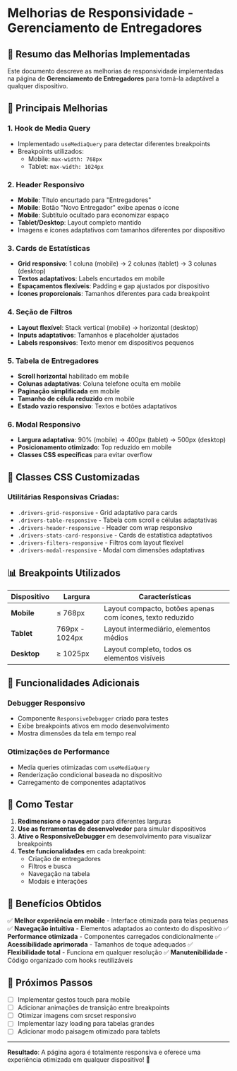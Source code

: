 # Melhorias de Responsividade - Gerenciamento de Entregadores

## 📱 Resumo das Melhorias Implementadas

Este documento descreve as melhorias de responsividade implementadas na página de **Gerenciamento de Entregadores** para torná-la adaptável a qualquer dispositivo.

## 🎯 Principais Melhorias

### 1. **Hook de Media Query**

- Implementado `useMediaQuery` para detectar diferentes breakpoints
- Breakpoints utilizados:
  - Mobile: `max-width: 768px`
  - Tablet: `max-width: 1024px`

### 2. **Header Responsivo**

- **Mobile**: Título encurtado para "Entregadores"
- **Mobile**: Botão "Novo Entregador" exibe apenas o ícone
- **Mobile**: Subtítulo ocultado para economizar espaço
- **Tablet/Desktop**: Layout completo mantido
- Imagens e ícones adaptativos com tamanhos diferentes por dispositivo

### 3. **Cards de Estatísticas**

- **Grid responsivo**: 1 coluna (mobile) → 2 colunas (tablet) → 3 colunas (desktop)
- **Textos adaptativos**: Labels encurtados em mobile
- **Espaçamentos flexíveis**: Padding e gap ajustados por dispositivo
- **Ícones proporcionais**: Tamanhos diferentes para cada breakpoint

### 4. **Seção de Filtros**

- **Layout flexível**: Stack vertical (mobile) → horizontal (desktop)
- **Inputs adaptativos**: Tamanhos e placeholder ajustados
- **Labels responsivos**: Texto menor em dispositivos pequenos

### 5. **Tabela de Entregadores**

- **Scroll horizontal** habilitado em mobile
- **Colunas adaptativas**: Coluna telefone oculta em mobile
- **Paginação simplificada** em mobile
- **Tamanho de célula reduzido** em mobile
- **Estado vazio responsivo**: Textos e botões adaptativos

### 6. **Modal Responsivo**

- **Largura adaptativa**: 90% (mobile) → 400px (tablet) → 500px (desktop)
- **Posicionamento otimizado**: Top reduzido em mobile
- **Classes CSS específicas** para evitar overflow

## 🎨 Classes CSS Customizadas

### Utilitárias Responsivas Criadas:

- `.drivers-grid-responsive` - Grid adaptativo para cards
- `.drivers-table-responsive` - Tabela com scroll e células adaptativas
- `.drivers-header-responsive` - Header com wrap responsivo
- `.drivers-stats-card-responsive` - Cards de estatística adaptativos
- `.drivers-filters-responsive` - Filtros com layout flexível
- `.drivers-modal-responsive` - Modal com dimensões adaptativas

## 📊 Breakpoints Utilizados

| Dispositivo | Largura        | Características                                           |
| ----------- | -------------- | --------------------------------------------------------- |
| **Mobile**  | ≤ 768px        | Layout compacto, botões apenas com ícones, texto reduzido |
| **Tablet**  | 769px - 1024px | Layout intermediário, elementos médios                    |
| **Desktop** | ≥ 1025px       | Layout completo, todos os elementos visíveis              |

## 🚀 Funcionalidades Adicionais

### Debugger Responsivo

- Componente `ResponsiveDebugger` criado para testes
- Exibe breakpoints ativos em modo desenvolvimento
- Mostra dimensões da tela em tempo real

### Otimizações de Performance

- Media queries otimizadas com `useMediaQuery`
- Renderização condicional baseada no dispositivo
- Carregamento de componentes adaptativos

## 🔧 Como Testar

1. **Redimensione o navegador** para diferentes larguras
2. **Use as ferramentas de desenvolvedor** para simular dispositivos
3. **Ative o ResponsiveDebugger** em desenvolvimento para visualizar breakpoints
4. **Teste funcionalidades** em cada breakpoint:
   - Criação de entregadores
   - Filtros e busca
   - Navegação na tabela
   - Modais e interações

## 📝 Benefícios Obtidos

✅ **Melhor experiência em mobile** - Interface otimizada para telas pequenas
✅ **Navegação intuitiva** - Elementos adaptados ao contexto do dispositivo
✅ **Performance otimizada** - Componentes carregados condicionalmente
✅ **Acessibilidade aprimorada** - Tamanhos de toque adequados
✅ **Flexibilidade total** - Funciona em qualquer resolução
✅ **Manutenibilidade** - Código organizado com hooks reutilizáveis

## 🎯 Próximos Passos

- [ ] Implementar gestos touch para mobile
- [ ] Adicionar animações de transição entre breakpoints
- [ ] Otimizar imagens com srcset responsivo
- [ ] Implementar lazy loading para tabelas grandes
- [ ] Adicionar modo paisagem otimizado para tablets

---

**Resultado**: A página agora é totalmente responsiva e oferece uma experiência otimizada em qualquer dispositivo! 🎉
